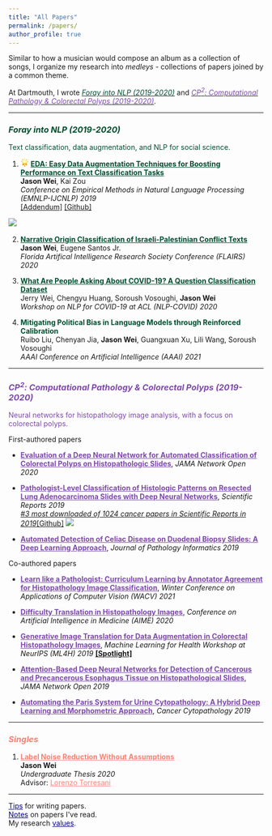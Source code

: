 ```yaml
---
title: "All Papers"
permalink: /papers/
author_profile: true
---
```


Similar to how a musician would compose an album as a collection of songs, I organize my research into *medleys* - collections of papers joined by a common theme. 

At Dartmouth, I wrote [<span style="color:#004E30">*Foray into NLP (2019-2020)*</span>](#foray) and [<span style="color:#7d49ab"> *CP<sup>2</sup>: Computational Pathology & Colorectal Polyps (2019-2020)*</span>](#cp2). 

------

### <a name="foray"></a> <span style="color:#004E30"> *Foray into NLP (2019-2020)* </span>  

<span style="color:#004E30">Text classification, data augmentation, and NLP for social science.</span>

1. <img height="16" width="16" src="/images/glowing-star.png"> <a href="https://www.aclweb.org/anthology/D19-1670.pdf" style="color:#004E30" target="_blank"><b>EDA: Easy Data Augmentation Techniques for Boosting Performance on Text Classification Tasks</b></a>  
**Jason Wei**, Kai Zou  
*Conference on Empirical Methods in Natural Language Processing (EMNLP-IJCNLP) 2019* <br>
<a href="https://jasonwei20.github.io/addendum_eda/" target="_blank">[Addendum]</a>
<a href="https://github.com/jasonwei20/eda_nlp" target="_blank">[Github]</a>
<img height="16" src="https://img.shields.io/github/stars/jasonwei20/eda_nlp.svg?logo=github&logoColor=white&colorA=navy&link=https://github.com/jasonwei20/eda_nlp&link=https://github.com/jasonwei20/eda_nlp">  

2. <a href="https://www.aaai.org/ocs/index.php/FLAIRS/FLAIRS20/paper/view/18443" style="color:#004E30" target="_blank"><b>Narrative Origin Classification of Israeli-Palestinian Conflict Texts</b></a>  
**Jason Wei**, Eugene Santos Jr.  
*Florida Artifical Intelligence Research Society Conference (FLAIRS) 2020*   

3. <a href="https://www.aclweb.org/anthology/2020.nlpcovid19-acl.8" style="color:#004E30" target="_blank"><b>What Are People Asking About COVID-19? A Question Classification Dataset</b></a>  
Jerry Wei, Chengyu Huang, Soroush Vosoughi, **Jason Wei**  
*Workshop on NLP for COVID-19 at ACL (NLP-COVID) 2020*   

4. <a style="color:#004E30"><b>Mitigating Political Bias in Language Models through Reinforced Calibration</b></a>  
Ruibo Liu, Chenyan Jia, **Jason Wei**, Guangxuan Xu, Lili Wang, Soroush Vosoughi  
*AAAI Conference on Artificial Intelligence (AAAI) 2021*

------

### <a name="cp2"></a> <span style="color:#7d49ab"> *CP<sup>2</sup>: Computational Pathology & Colorectal Polyps (2019-2020)* </span>  

<span style="color:#7d49ab">Neural networks for histopathology image analysis, with a focus on colorectal polyps.</span>

First-authored papers

* <a href="https://jamanetwork.com/journals/jamanetworkopen/fullarticle/2764906" style="color:#7d49ab" target="_blank"><b>Evaluation of a Deep Neural Network for Automated Classification of Colorectal Polyps on Histopathologic Slides</b></a>, 
*JAMA Network Open 2020*

* <a href="https://www.nature.com/articles/s41598-019-40041-7" style="color:#7d49ab" target="_blank"><b>Pathologist-Level Classification of Histologic Patterns on Resected Lung Adenocarcinoma Slides with Deep Neural Networks</b></a>, 
*Scientific Reports 2019*  
<a href="https://www.nature.com/collections/ghegcgfbdi" target="_blank"><i>#3 most downloaded of 1024 cancer papers in Scientific Reports in 2019</i></a><a href="https://github.com/BMIRDS/deepslide" target="_blank">[Github]</a> <img height="16" src="https://img.shields.io/github/stars/BMIRDS/deepslide.svg?logo=github&logoColor=white&colorA=navy&link=https://github.com/BMIRDS/deepslide&link=https://github.com/BMIRDS/deepslide"> 

* <a href="http://www.jpathinformatics.org/article.asp?issn=2153-3539;year=2019;volume=10;issue=1;spage=7;epage=7;aulast=Wei" style="color:#7d49ab" target="_blank"><b>Automated Detection of Celiac Disease on Duodenal Biopsy Slides: A Deep Learning Approach</b></a>, 
*Journal of Pathology Informatics 2019*

Co-authored papers

* <a href="https://arxiv.org/abs/2009.13698" style="color:#7d49ab" target="_blank"><b>Learn like a Pathologist: Curriculum Learning by Annotator Agreement for Histopathology Image Classification</b></a>, 
*Winter Conference on Applications of Computer Vision (WACV) 2021*

* <a href="https://arxiv.org/abs/2004.12535" style="color:#7d49ab" target="_blank"><b>Difficulty Translation in Histopathology Images</b></a>, 
*Conference on Artificial Intelligence in Medicine (AIME) 2020*

* <a href="https://arxiv.org/abs/1910.05827" style="color:#7d49ab" target="_blank"><b>Generative Image Translation for Data Augmentation in Colorectal Histopathology Images</b></a>, 
*Machine Learning for Health Workshop at NeurIPS (ML4H) 2019* <a href="https://slideslive.com/38923239/spotlight-paper-talks?t=1095" target="_blank"><b>[Spotlight]</b></a>

* <a href="https://jamanetwork.com/journals/jamanetworkopen/fullarticle/2753982" style="color:#7d49ab" target="_blank"><b>Attention-Based Deep Neural Networks for Detection of Cancerous and Precancerous Esophagus Tissue on Histopathological Slides</b></a>, 
*JAMA Network Open 2019*

* <a href="https://onlinelibrary.wiley.com/doi/abs/10.1002/cncy.22099" style="color:#7d49ab" target="_blank"><b>Automating the Paris System for Urine Cytopathology: A Hybrid Deep Learning and Morphometric Approach</b></a>, 
*Cancer Cytopathology 2019*

------

### <span style="color:#fa8072"> *Singles* </span> 

1. <a href="https://www.cs.dartmouth.edu/~trdata/reports/TR2020-899.pdf" style="color:#fa8072" target="_blank"><b>Label Noise Reduction Without Assumptions</b></a>  
**Jason Wei**  
*Undergraduate Thesis 2020*  
Advisor: <a href="https://www.cs.dartmouth.edu/~lorenzo/home.html" style="color:#fa8072" target="_blank">Lorenzo Torresani</a> <br>  


------

<a href="https://jasonwei20.github.io/writing_tips/" style="color:navy">Tips</a> for writing papers.  
<a href="https://jasonwei20.github.io/notes/" style="color:navy">Notes</a> on papers I've read.   
My research <a href="https://jasonwei20.github.io/research_values/" style="color:navy">values</a>. 



<!-- 
1. <img height="16" width="16" src="/images/glowing-star.png"> <a href="https://www.nature.com/articles/s41598-019-40041-7" style="color:#7d49ab" target="_blank"><b>Pathologist-Level Classification of Histologic Patterns on Resected Lung Adenocarcinoma Slides with Deep Neural Networks</b></a>  
**Jason Wei**, Laura Tafe, Yevgeniy Linnik, Louis Vaickus, Naofumi Tomita, Saeed Hassanpour    
*Scientific Reports 2019*  
<a href="https://github.com/BMIRDS/deepslide" target="_blank">[Github]</a> 
<img height="16" src="https://img.shields.io/github/stars/BMIRDS/deepslide.svg?logo=github&logoColor=white&colorA=navy&link=https://github.com/BMIRDS/deepslide&link=https://github.com/BMIRDS/deepslide">  
<a href="https://www.nature.com/collections/ghegcgfbdi" target="_blank"><i>#3 most downloaded of 1024 cancer papers in Scientific Reports in 2019</i></a>   

2. <a href="http://www.jpathinformatics.org/article.asp?issn=2153-3539;year=2019;volume=10;issue=1;spage=7;epage=7;aulast=Wei" style="color:#7d49ab" target="_blank"><b>Automated Detection of Celiac Disease on Duodenal Biopsy Slides: A Deep Learning Approach</b></a>  
**Jason Wei**, Jerry Wei, Christopher Jackson, Bing Ren, Arief Suriawinata, Saeed Hassanpour  
*Journal of Pathology Informatics 2019*    -->
<!-- 
3. <a href="https://onlinelibrary.wiley.com/doi/abs/10.1002/cncy.22099" style="color:#7d49ab" target="_blank"><b>Automating the Paris System for Urine Cytopathology: A Hybrid Deep Learning and Morphometric Approach</b></a>  
Louis Vaickus, Arief Suriawinata, **Jason Wei**, Xiaoying Liu  
*Cancer Cytopathology 2019*  

4. <a href="https://jamanetwork.com/journals/jamanetworkopen/fullarticle/2753982" style="color:#7d49ab" target="_blank"><b>Attention-Based Deep Neural Networks for Detection of Cancerous and Precancerous Esophagus Tissue on Histopathological Slides</b></a>  
Naofumi Tomita, Behnaz Abdollahi, **Jason Wei**, Bing Ren, Arief Suriawinata, Saeed Hassanpour  
*JAMA Network Open 2019*   

5. <img height="16" width="16" src="/images/glowing-star.png"> <a href="https://arxiv.org/abs/1910.05827" style="color:#7d49ab" target="_blank"><b>Generative Image Translation for Data Augmentation in Colorectal Histopathology Images</b></a>  
Jerry Wei, Arief Suriawinata, Louis Vaickus, Bing Ren, Xiaoying Liu, **Jason Wei**, Saeed Hassanpour  
*Machine Learning for Health Workshop at NeurIPS (ML4H) 2019* <a href="https://slideslive.com/38923239/spotlight-paper-talks?t=1095" target="_blank"><b>[Spotlight]</b></a>  

6. <img height="16" width="16" src="/images/glowing-star.png"> <a href="https://jamanetwork.com/journals/jamanetworkopen/fullarticle/2764906" style="color:#7d49ab" target="_blank"><b>Evaluation of a Deep Neural Network for Automated Classification of Colorectal Polyps on Histopathologic Slides</b></a>  
**Jason Wei**, Arief Suriawinata, Louis Vaickus, Bing Ren, Xiaoying Liu, Mikhail Lisovsky, Naofumi Tomita, Behnaz Abdollahi, Adam Kim, Dale Snover, John Baron, Elizabeth Barry, Saeed Hassanpour  
*JAMA Network Open 2020*  
<a href="https://neukom.dartmouth.edu/research/neukom-research-prizes/2020-neukom-research-prize-winners" target="_blank"><i>Neukom Prize for Outstanding Undergraduate Research, 3rd place</i></a>  

7. <a href="https://arxiv.org/abs/2004.12535" style="color:#7d49ab" target="_blank"><b>Difficulty Translation in Histopathology Images</b></a>  
Jerry Wei, Arief Suriawinata, Xiaoying Liu, Bing Ren, Mustafa Nasir-Moin, Naofumi Tomita, **Jason Wei**, Saeed Hassanpour   
*Conference on Artificial Intelligence in Medicine (AIME) 2020*   

8. <a href="https://arxiv.org/abs/2009.13698" style="color:#7d49ab" target="_blank"><b>Learn like a Pathologist: Curriculum Learning by Annotator Agreement for Histopathology Image Classification</b></a>  
Jerry Wei, Arief Suriawinata, Bing Ren, Xiaoying Liu, Mikhail Lisovsky, Louis Vaickus, Charles Brown, Michael Baker, Mustafa Nasir-Moin, Naofumi Tomita, Lorenzo Torresani, **Jason Wei**, Saeed Hassanpour   
*Winter Conference on Applications of Computer Vision (WACV) 2021*  -->

<!-- 6. <a href="https://www.ncbi.nlm.nih.gov/pmc/articles/PMC7233054/" style="color:#7d49ab" target="_blank"><b>Predicting Colorectal Polyp Recurrence Using Time-to-event Analysis of Medical Records</b></a>     
Lia Harrington, **Jason Wei**, Arief Suriawinata, Todd Mackenzie, Saeed Hassanpour    
*AMIA Informatics Summit 2020*    -->

<!-- 
4. <a href="http://noisy-text.github.io/2020/pdf/2020.d200-1.27.pdf" style="color:#004E30" target="_blank"><b>An Empirical Survey of Unsupervised Text Representation Methods on Twitter Data</b></a>  
Lili Wang, Chongyang Gao, **Jason Wei**, Weicheng Ma, Ruibo Liu and Soroush Vosoughi    
*Workshop on Noisy User-generated Text at EMNLP (W-NUT) 2020*    -->